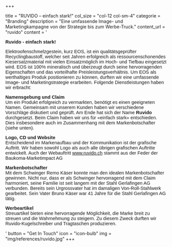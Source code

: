 +++

  title = "RUVIDO – einfach stark!"
col_size = "col-12 col-sm-4"
  categorie = "Branding"
  description = "Eine umfassende Image- und Marketingkampagne von der Strategie bis zum Werbe-Truck."
  content_url = "ruvido"
  content =  '<p style="margin-left:0cm; margin-right:0cm"><span style="font-size:11pt"><span style="font-family:Calibri,sans-serif"><strong>Ruvido - einfach stark!</strong></span></span></p><p style="margin-left:0cm; margin-right:0cm"><span style="font-size:11pt"><span style="font-family:Calibri,sans-serif">Elektroofenschmelzgestein, kurz EOS, ist ein qualit&auml;tsgepr&uuml;fter Recyclingbaustoff, welcher seit Jahren erfolgreich als ressourcenschonendes Kiesersatzmaterial mit vielen Einsatzm&ouml;glich im Hoch- und Tiefbau eingesetzt wird. EOS ist 100% mineralisch und &uuml;berzeugt durch seine hervorragenden Eigenschaften und das vorteilhafte Preisleistungsverh&auml;ltnis. Um EOS als werthaltiges Produk positionieren zu k&ouml;nnen, durften wir eine umfassende Image- und Marketingstrategie erarbeiten. Folgende Dienstleistungen haben wir erbracht:</span></span></p><p style="margin-left:0cm; margin-right:0cm"><span style="font-size:11pt"><span style="font-family:Calibri,sans-serif"><strong>Namensgebung und Claim</strong></span></span><br /><span style="font-size:11pt"><span style="font-family:Calibri,sans-serif">Um ein Produkt erfolgreich zu vermarkten, ben&ouml;tigt es einen geeigneten Namen. Gemeinsam mit unserem Kunden haben wir verschiedene Vorschl&auml;ge diskutiert und gepr&uuml;ft. Am Ende hat sich der Name <strong>Ruvido</strong> durchgesetzt. Beim Claim haben wir uns f&uuml;r &laquo;einfach stark&raquo; entschieden. Dies insbesondere auch im Zusammenhang mit dem Markenbotschafter (siehe unten).</span></span></p><p><span style="font-size:11pt"><span style="font-family:Calibri,sans-serif"><strong>Logo, CD und Website</strong></span></span><br /><span style="font-size:11pt"><span style="font-family:Calibri,sans-serif">Entscheidend im Markenaufbau und der Kommunikation ist der grafische Auftritt. Wir haben sowohl Logo als auch alle übrigen grafischen Auftritte entwickelt. Auch der Webauftritt <span style="color:#0563c1"><u><a href="http://www.ruvido.ch" style="color:#0563c1; text-decoration:underline">www.ruvido.ch</a></u></span> stammt aus der Feder der Baukoma-Marketimpact AG</span></span></p><p><span style="font-size:11pt"><span style="font-family:Calibri,sans-serif"><strong>Markenbotschafter</strong></span></span><br /><span style="font-size:11pt"><span style="font-family:Calibri,sans-serif">Mit dem Schwinger Remo K&auml;ser konnte man den idealen Markenbotschafter gewinnen. Nicht nur, dass er als Schwinger hervorragend mit dem Claim harmoniert, seine Familie ist seit langem mit der Stahl Gerlafingen AG verbunden. Bereits sein Urgrossvater hat im damaligen Von-Roll-Stahlwerk gearbeitet. Sein Vater Bruno K&auml;ser war 41 Jahre f&uuml;r die Stahl Gerlafingen AG t&auml;tig.</span></span></p><p><span style="font-size:11pt"><span style="font-family:Calibri,sans-serif"><span style="font-size:11pt"><span style="font-family:Calibri,sans-serif"><strong>Werbeartikel</strong></span></span></span></span><br /><span style="font-size:11pt"><span style="font-family:Calibri,sans-serif">Streuartikel bieten eine hervorragende M&ouml;glichkeit, die Marke breit zu streuen und die Wahrnehmung zu steigern. Zu diesem Zweck durften wir Ruvido-Kugelschreiber und Tragtaschen produzieren.</span></span></p>'
  button = "Get In Touch"
  icon = "icon-bulb"
  img = "img/references/ruvido.jpg"
+++

<!--more-->